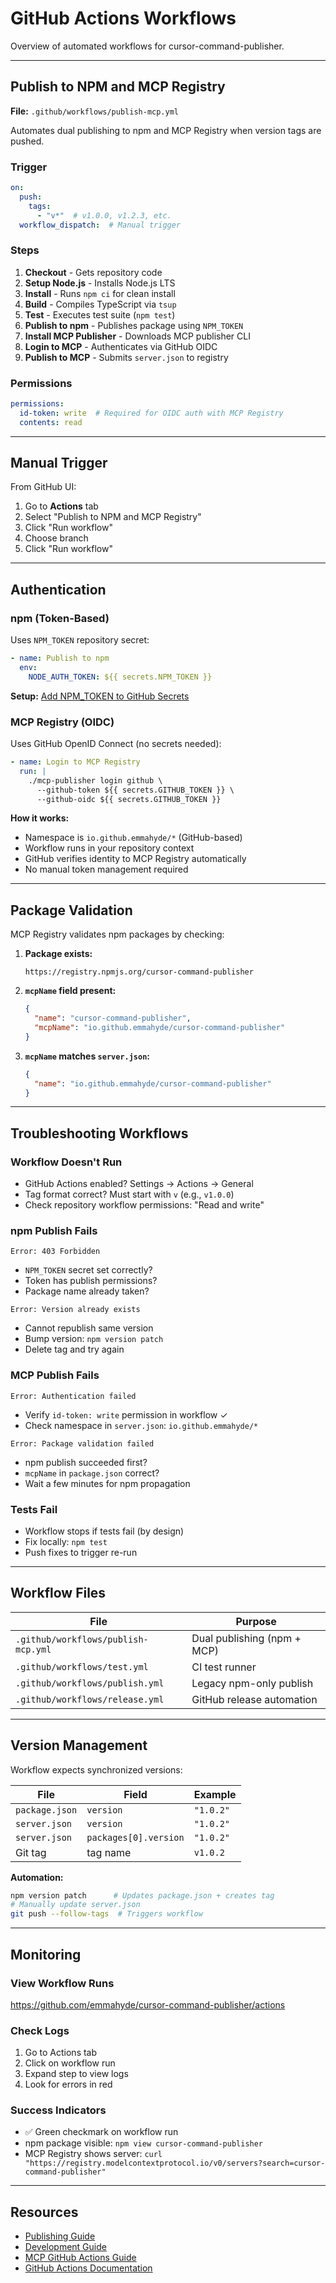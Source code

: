 # GitHub Actions Workflows

Overview of automated workflows for cursor-command-publisher.

---

## Publish to NPM and MCP Registry

**File:** `.github/workflows/publish-mcp.yml`

Automates dual publishing to npm and MCP Registry when version tags are pushed.

### Trigger

```yaml
on:
  push:
    tags:
      - "v*"  # v1.0.0, v1.2.3, etc.
  workflow_dispatch:  # Manual trigger
```

### Steps

1. **Checkout** - Gets repository code
2. **Setup Node.js** - Installs Node.js LTS
3. **Install** - Runs `npm ci` for clean install
4. **Build** - Compiles TypeScript via `tsup`
5. **Test** - Executes test suite (`npm test`)
6. **Publish to npm** - Publishes package using `NPM_TOKEN`
7. **Install MCP Publisher** - Downloads MCP publisher CLI
8. **Login to MCP** - Authenticates via GitHub OIDC
9. **Publish to MCP** - Submits `server.json` to registry

### Permissions

```yaml
permissions:
  id-token: write  # Required for OIDC auth with MCP Registry
  contents: read
```

---

## Manual Trigger

From GitHub UI:
1. Go to **Actions** tab
2. Select "Publish to NPM and MCP Registry"
3. Click "Run workflow"
4. Choose branch
5. Click "Run workflow"

---

## Authentication

### npm (Token-Based)

Uses `NPM_TOKEN` repository secret:
```yaml
- name: Publish to npm
  env:
    NODE_AUTH_TOKEN: ${{ secrets.NPM_TOKEN }}
```

**Setup:** [Add NPM_TOKEN to GitHub Secrets](https://github.com/emmahyde/cursor-command-publisher/settings/secrets/actions)

### MCP Registry (OIDC)

Uses GitHub OpenID Connect (no secrets needed):
```yaml
- name: Login to MCP Registry
  run: |
    ./mcp-publisher login github \
      --github-token ${{ secrets.GITHUB_TOKEN }} \
      --github-oidc ${{ secrets.GITHUB_TOKEN }}
```

**How it works:**
- Namespace is `io.github.emmahyde/*` (GitHub-based)
- Workflow runs in your repository context
- GitHub verifies identity to MCP Registry automatically
- No manual token management required

---

## Package Validation

MCP Registry validates npm packages by checking:

1. **Package exists:**
   ```
   https://registry.npmjs.org/cursor-command-publisher
   ```

2. **`mcpName` field present:**
   ```json
   {
     "name": "cursor-command-publisher",
     "mcpName": "io.github.emmahyde/cursor-command-publisher"
   }
   ```

3. **`mcpName` matches `server.json`:**
   ```json
   {
     "name": "io.github.emmahyde/cursor-command-publisher"
   }
   ```

---

## Troubleshooting Workflows

### Workflow Doesn't Run

- GitHub Actions enabled? Settings → Actions → General
- Tag format correct? Must start with `v` (e.g., `v1.0.0`)
- Check repository workflow permissions: "Read and write"

### npm Publish Fails

```
Error: 403 Forbidden
```
- `NPM_TOKEN` secret set correctly?
- Token has publish permissions?
- Package name already taken?

```
Error: Version already exists
```
- Cannot republish same version
- Bump version: `npm version patch`
- Delete tag and try again

### MCP Publish Fails

```
Error: Authentication failed
```
- Verify `id-token: write` permission in workflow ✓
- Check namespace in `server.json`: `io.github.emmahyde/*`

```
Error: Package validation failed
```
- npm publish succeeded first?
- `mcpName` in `package.json` correct?
- Wait a few minutes for npm propagation

### Tests Fail

- Workflow stops if tests fail (by design)
- Fix locally: `npm test`
- Push fixes to trigger re-run

---

## Workflow Files

| File                                | Purpose                     |
| ----------------------------------- | --------------------------- |
| `.github/workflows/publish-mcp.yml` | Dual publishing (npm + MCP) |
| `.github/workflows/test.yml`        | CI test runner              |
| `.github/workflows/publish.yml`     | Legacy npm-only publish     |
| `.github/workflows/release.yml`     | GitHub release automation   |

---

## Version Management

Workflow expects synchronized versions:

| File           | Field                 | Example   |
| -------------- | --------------------- | --------- |
| `package.json` | `version`             | `"1.0.2"` |
| `server.json`  | `version`             | `"1.0.2"` |
| `server.json`  | `packages[0].version` | `"1.0.2"` |
| Git tag        | tag name              | `v1.0.2`  |

**Automation:**
```bash
npm version patch      # Updates package.json + creates tag
# Manually update server.json
git push --follow-tags  # Triggers workflow
```

---

## Monitoring

### View Workflow Runs

https://github.com/emmahyde/cursor-command-publisher/actions

### Check Logs

1. Go to Actions tab
2. Click on workflow run
3. Expand step to view logs
4. Look for errors in red

### Success Indicators

- ✅ Green checkmark on workflow run
- npm package visible: `npm view cursor-command-publisher`
- MCP Registry shows server: `curl "https://registry.modelcontextprotocol.io/v0/servers?search=cursor-command-publisher"`

---

## Resources

- [Publishing Guide](./PUBLISHING.md)
- [Development Guide](./DEVELOPMENT.md)
- [MCP GitHub Actions Guide](https://github.com/modelcontextprotocol/registry/blob/main/docs/guides/publishing/github-actions.md)
- [GitHub Actions Documentation](https://docs.github.com/en/actions)

